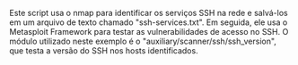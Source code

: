 Este script usa o nmap para identificar os serviços SSH na rede e salvá-los em um arquivo de texto chamado "ssh-services.txt". Em seguida, ele usa o Metasploit Framework para testar as vulnerabilidades de acesso no SSH. O módulo utilizado neste exemplo é o "auxiliary/scanner/ssh/ssh_version", que testa a versão do SSH nos hosts identificados.
